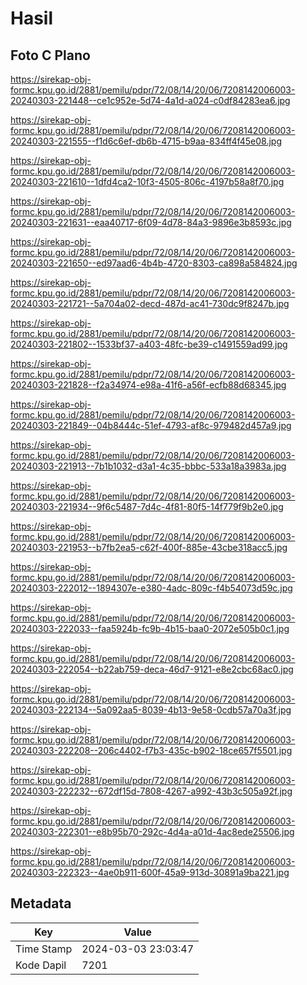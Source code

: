 # Hasil

## Foto C Plano

https://sirekap-obj-formc.kpu.go.id/2881/pemilu/pdpr/72/08/14/20/06/7208142006003-20240303-221448--ce1c952e-5d74-4a1d-a024-c0df84283ea6.jpg

https://sirekap-obj-formc.kpu.go.id/2881/pemilu/pdpr/72/08/14/20/06/7208142006003-20240303-221555--f1d6c6ef-db6b-4715-b9aa-834ff4f45e08.jpg

https://sirekap-obj-formc.kpu.go.id/2881/pemilu/pdpr/72/08/14/20/06/7208142006003-20240303-221610--1dfd4ca2-10f3-4505-806c-4197b58a8f70.jpg

https://sirekap-obj-formc.kpu.go.id/2881/pemilu/pdpr/72/08/14/20/06/7208142006003-20240303-221631--eaa40717-6f09-4d78-84a3-9896e3b8593c.jpg

https://sirekap-obj-formc.kpu.go.id/2881/pemilu/pdpr/72/08/14/20/06/7208142006003-20240303-221650--ed97aad6-4b4b-4720-8303-ca898a584824.jpg

https://sirekap-obj-formc.kpu.go.id/2881/pemilu/pdpr/72/08/14/20/06/7208142006003-20240303-221721--5a704a02-decd-487d-ac41-730dc9f8247b.jpg

https://sirekap-obj-formc.kpu.go.id/2881/pemilu/pdpr/72/08/14/20/06/7208142006003-20240303-221802--1533bf37-a403-48fc-be39-c1491559ad99.jpg

https://sirekap-obj-formc.kpu.go.id/2881/pemilu/pdpr/72/08/14/20/06/7208142006003-20240303-221828--f2a34974-e98a-41f6-a56f-ecfb88d68345.jpg

https://sirekap-obj-formc.kpu.go.id/2881/pemilu/pdpr/72/08/14/20/06/7208142006003-20240303-221849--04b8444c-51ef-4793-af8c-979482d457a9.jpg

https://sirekap-obj-formc.kpu.go.id/2881/pemilu/pdpr/72/08/14/20/06/7208142006003-20240303-221913--7b1b1032-d3a1-4c35-bbbc-533a18a3983a.jpg

https://sirekap-obj-formc.kpu.go.id/2881/pemilu/pdpr/72/08/14/20/06/7208142006003-20240303-221934--9f6c5487-7d4c-4f81-80f5-14f779f9b2e0.jpg

https://sirekap-obj-formc.kpu.go.id/2881/pemilu/pdpr/72/08/14/20/06/7208142006003-20240303-221953--b7fb2ea5-c62f-400f-885e-43cbe318acc5.jpg

https://sirekap-obj-formc.kpu.go.id/2881/pemilu/pdpr/72/08/14/20/06/7208142006003-20240303-222012--1894307e-e380-4adc-809c-f4b54073d59c.jpg

https://sirekap-obj-formc.kpu.go.id/2881/pemilu/pdpr/72/08/14/20/06/7208142006003-20240303-222033--faa5924b-fc9b-4b15-baa0-2072e505b0c1.jpg

https://sirekap-obj-formc.kpu.go.id/2881/pemilu/pdpr/72/08/14/20/06/7208142006003-20240303-222054--b22ab759-deca-46d7-9121-e8e2cbc68ac0.jpg

https://sirekap-obj-formc.kpu.go.id/2881/pemilu/pdpr/72/08/14/20/06/7208142006003-20240303-222134--5a092aa5-8039-4b13-9e58-0cdb57a70a3f.jpg

https://sirekap-obj-formc.kpu.go.id/2881/pemilu/pdpr/72/08/14/20/06/7208142006003-20240303-222208--206c4402-f7b3-435c-b902-18ce657f5501.jpg

https://sirekap-obj-formc.kpu.go.id/2881/pemilu/pdpr/72/08/14/20/06/7208142006003-20240303-222232--672df15d-7808-4267-a992-43b3c505a92f.jpg

https://sirekap-obj-formc.kpu.go.id/2881/pemilu/pdpr/72/08/14/20/06/7208142006003-20240303-222301--e8b95b70-292c-4d4a-a01d-4ac8ede25506.jpg

https://sirekap-obj-formc.kpu.go.id/2881/pemilu/pdpr/72/08/14/20/06/7208142006003-20240303-222323--4ae0b911-600f-45a9-913d-30891a9ba221.jpg


## Metadata

| Key        | Value               |
| ---------- | ------------------- |
| Time Stamp | 2024-03-03 23:03:47 |
| Kode Dapil | 7201                |



